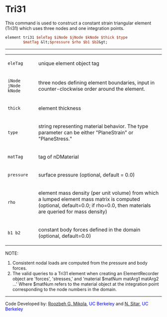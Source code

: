 # Tri31

<p>This command is used to construct a constant strain triangular
element (Tri31) which uses three nodes and one integration points.</p>

```tcl
element tri31 $eleTag $iNode $jNode $kNode $thick $type
        $matTag &lt;$pressure $rho $b1 $b2&gt;
```
<hr />
<table>
<tbody>
<tr class="odd">
<td><code class="parameter-table-variable">eleTag</code></td>
<td><p>unique element object tag</p></td>
</tr>
<tr class="even">
<td><p><code class="parameter-table-variable">iNode jNode kNode</code></p></td>
<td><p>three nodes defining element boundaries, input in
counter-clockwise order around the element.</p></td>
</tr>
<tr class="odd">
<td><code class="parameter-table-variable">thick</code></td>
<td><p>element thickness</p></td>
</tr>
<tr class="even">
<td><code class="parameter-table-variable">type</code></td>
<td><p>string representing material behavior. The type parameter can be
either "PlaneStrain" or "PlaneStress."</p></td>
</tr>
<tr class="odd">
<td><code class="parameter-table-variable">matTag</code></td>
<td><p>tag of nDMaterial</p></td>
</tr>
<tr class="even">
<td><code class="parameter-table-variable">pressure</code></td>
<td><p>surface pressure (optional, default = 0.0)</p></td>
</tr>
<tr class="odd">
<td><code class="parameter-table-variable">rho</code></td>
<td><p>element mass density (per unit volume) from which a lumped
element mass matrix is computed (optional, default=0.0; if rho=0.0, then
materials are queried for mass density)</p></td>
</tr>
<tr class="even">
<td><p><code class="parameter-table-variable">b1 b2</code></p></td>
<td><p>constant body forces defined in the domain (optional,
default=0.0)</p></td>
</tr>
</tbody>
</table>
<p>NOTE:</p>
<ol>
<li>Consistent nodal loads are computed from the pressure and body
forces.</li>
<li>The valid queries to a Tri31 element when creating an
ElementRecorder object are 'forces', 'stresses,' and 'material $matNum
matArg1 matArg2 ...' Where $matNum refers to the material object at the
integration point corresponding to the node numbers in the domain.</li>
</ol>
<hr />
<p>Code Developed by: <span style="color:blue"> <a
href="http://www.roozbehgm.com/">Roozbeh G. Mikola</a>, UC
Berkeley</span> and <span style="color:blue"> <a
href="http://www.ce.berkeley.edu/~sitar/">N. Sitar</a>, UC
Berkeley</span></p>

